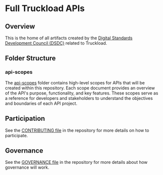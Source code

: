 # Full Truckload APIs

## Overview

This is the home of all artifacts created by the [Digital Standards Development Council (DSDC)](https://nmfta.org/digital-standards-development/) related to Truckload.

## Folder Structure

### api-scopes

The [api-scopes](./api-scopes) folder contains high-level scopes for APIs that will be created within this repository. Each scope document provides an overview of the API's purpose, functionality, and key features. These scopes serve as a reference for developers and stakeholders to understand the objectives and boundaries of each API project.

## Participation

See the [CONTRIBUTING file](CONTRIBUTING.md) in the repository for more details on how to participate.

## Governance

See the [GOVERNANCE file](GOVERNANCE.md) in the repository for more details about how governance will work.
